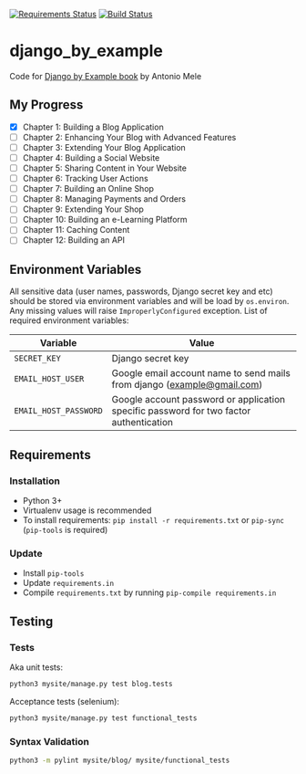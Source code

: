[![Requirements Status](https://requires.io/github/lancelote/django_by_example/requirements.svg?branch=master)](https://requires.io/github/lancelote/django_by_example/requirements/?branch=master)
[![Build Status](https://travis-ci.org/lancelote/django_by_example.svg)](https://travis-ci.org/lancelote/django_by_example)

# django_by_example

Code for [Django by Example book](http://www.amazon.com/Django-Example-Antonio-Mele/dp/1784391913) by Antonio Mele

## My Progress

- [x] Chapter 1: Building a Blog Application
- [ ] Chapter 2: Enhancing Your Blog with Advanced Features
- [ ] Chapter 3: Extending Your Blog Application
- [ ] Chapter 4: Building a Social Website
- [ ] Chapter 5: Sharing Content in Your Website
- [ ] Chapter 6: Tracking User Actions
- [ ] Chapter 7: Building an Online Shop
- [ ] Chapter 8: Managing Payments and Orders
- [ ] Chapter 9: Extending Your Shop
- [ ] Chapter 10: Building an e-Learning Platform
- [ ] Chapter 11: Caching Content
- [ ] Chapter 12: Building an API

## Environment Variables

All sensitive data (user names, passwords, Django secret key and etc) should be stored via environment variables
and will be load by `os.environ`. Any missing values will raise `ImproperlyConfigured` exception. List of required
environment variables:

| Variable | Value |
| --- | --- |
| `SECRET_KEY` | Django secret key |
| `EMAIL_HOST_USER` | Google email account name to send mails from django (example@gmail.com) |
| `EMAIL_HOST_PASSWORD` | Google account password or application specific password for two factor authentication |

## Requirements

### Installation

- Python 3+
- Virtualenv usage is recommended
- To install requirements: `pip install -r requirements.txt` or `pip-sync` (`pip-tools` is required)

### Update

- Install `pip-tools`
- Update `requirements.in`
- Compile `requirements.txt` by running `pip-compile requirements.in`

## Testing

### Tests

Aka unit tests:
```bash
python3 mysite/manage.py test blog.tests
```

Acceptance tests (selenium):
```bash
python3 mysite/manage.py test functional_tests
```

### Syntax Validation

```bash
python3 -m pylint mysite/blog/ mysite/functional_tests
```
